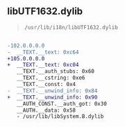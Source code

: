## libUTF1632.dylib

> `/usr/lib/i18n/libUTF1632.dylib`

```diff

-102.0.0.0.0
-  __TEXT.__text: 0xc64
+105.0.0.0.0
+  __TEXT.__text: 0xc04
   __TEXT.__auth_stubs: 0x60
   __TEXT.__cstring: 0xe6
   __TEXT.__const: 0x4
-  __TEXT.__unwind_info: 0x84
+  __TEXT.__unwind_info: 0x90
   __AUTH_CONST.__auth_got: 0x30
   __AUTH.__data: 0x58
   - /usr/lib/libSystem.B.dylib

```
